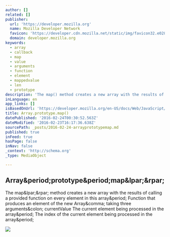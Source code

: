 ```yaml
---
author: []
related: []
publisher:
  url: 'https://developer.mozilla.org'
  name: Mozilla Developer Network
  favicon: 'https://developer.cdn.mozilla.net/static/img/favicon32.e02854fdcf73.png'
  domain: developer.mozilla.org
keywords:
  - array
  - callback
  - map
  - value
  - arguments
  - function
  - element
  - mappedvalue
  - len
  - prototype
description: 'The map() method creates a new array with the results of calling a provided function on every element in this array. Function that produces an element of the new Array, taking three arguments: currentValue The current element being processed in the array. The index of the current element being processed in the array.'
inLanguage: en
app_links: []
isBasedOnUrl: 'https://developer.mozilla.org/en-US/docs/Web/JavaScript/Reference/Global_Objects/Array/map'
title: Array.prototype.map()
datePublished: '2016-02-24T00:30:52.563Z'
dateModified: '2016-02-23T16:17:36.638Z'
sourcePath: _posts/2016-02-24-arrayprototypemap.md
published: true
inFeed: true
hasPage: false
inNav: false
_context: 'http://schema.org'
_type: MediaObject

---
```

<article style=""><h1>Array&amp;period;prototype&amp;period;map&amp;lpar;&amp;rpar;</h1><p>The map&amp;lpar;&amp;rpar; method creates a new array with the results of calling a provided function on every element in this array&amp;period; Function that produces an element of the new Array&amp;comma; taking three arguments&amp;colon; currentValue The current element being processed in the array&amp;period; The index of the current element being processed in the array&amp;period;</p><img src="https://developer.cdn.mozilla.net/static/img/opengraph-logo.dc4e08e2f6af.png" /></article>